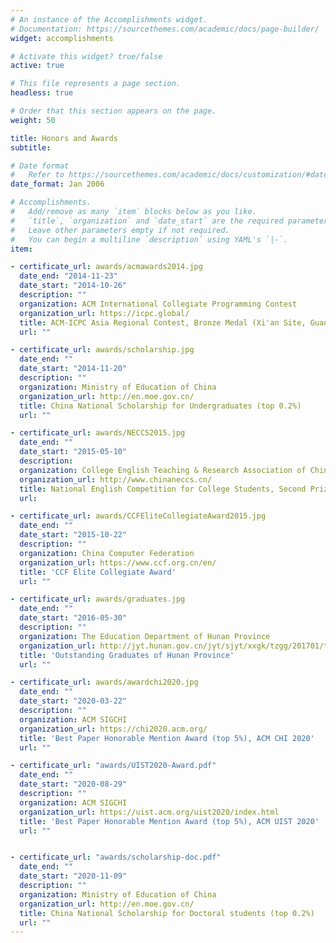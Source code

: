 ```yaml
---
# An instance of the Accomplishments widget.
# Documentation: https://sourcethemes.com/academic/docs/page-builder/
widget: accomplishments

# Activate this widget? true/false
active: true

# This file represents a page section.
headless: true

# Order that this section appears on the page.
weight: 50

title: Honors and Awards
subtitle:

# Date format
#   Refer to https://sourcethemes.com/academic/docs/customization/#date-format
date_format: Jan 2006

# Accomplishments.
#   Add/remove as many `item` blocks below as you like.
#   `title`, `organization` and `date_start` are the required parameters.
#   Leave other parameters empty if not required.
#   You can begin a multiline `description` using YAML's `|-`.
item:

- certificate_url: awards/acmawards2014.jpg
  date_end: "2014-11-23"
  date_start: "2014-10-26"
  description: ""
  organization: ACM International Collegiate Programming Contest
  organization_url: https://icpc.global/
  title: ACM-ICPC Asia Regional Contest, Bronze Medal (Xi'an Site, Guangzhou Site)
  url: ""

- certificate_url: awards/scholarship.jpg
  date_end: ""
  date_start: "2014-11-20"
  description: ""
  organization: Ministry of Education of China
  organization_url: http://en.moe.gov.cn/
  title: China National Scholarship for Undergraduates (top 0.2%)
  url: ""

- certificate_url: awards/NECCS2015.jpg
  date_end: ""
  date_start: "2015-05-10"
  description: 
  organization: College English Teaching & Research Association of China
  organization_url: http://www.chinaneccs.cn/
  title: National English Competition for College Students, Second Prize
  url: 

- certificate_url: awards/CCFEliteCollegiateAward2015.jpg
  date_end: ""
  date_start: "2015-10-22"
  description: ""
  organization: China Computer Federation
  organization_url: https://www.ccf.org.cn/en/
  title: 'CCF Elite Collegiate Award'
  url: ""

- certificate_url: awards/graduates.jpg
  date_end: ""
  date_start: "2016-05-30"
  description: ""
  organization: The Education Department of Hunan Province
  organization_url: http://jyt.hunan.gov.cn/jyt/sjyt/xxgk/tzgg/201701/t20170121_3953908.html
  title: 'Outstanding Graduates of Hunan Province'
  url: ""

- certificate_url: awards/awardchi2020.jpg
  date_end: ""
  date_start: "2020-03-22"
  description: ""
  organization: ACM SIGCHI
  organization_url: https://chi2020.acm.org/
  title: 'Best Paper Honorable Mention Award (top 5%), ACM CHI 2020'
  url: ""

- certificate_url: "awards/UIST2020-Award.pdf"
  date_end: ""
  date_start: "2020-08-29"
  description: ""
  organization: ACM SIGCHI
  organization_url: https://uist.acm.org/uist2020/index.html
  title: 'Best Paper Honorable Mention Award (top 5%), ACM UIST 2020'
  url: ""


- certificate_url: "awards/scholarship-doc.pdf"
  date_end: ""
  date_start: "2020-11-09"
  description: ""
  organization: Ministry of Education of China
  organization_url: http://en.moe.gov.cn/
  title: China National Scholarship for Doctoral students (top 0.2%)
  url: ""
---
```

